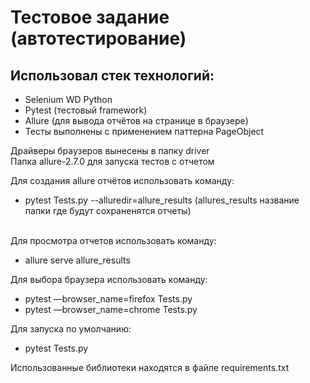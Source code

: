 # Тестовое задание (автотестирование)

## Использовал стек технологий:
- Selenium WD Python
- Pytest (тестовый framework)
- Allure (для вывода отчётов на странице в браузере)
- Тесты выполнены с применением паттерна PageObject

Драйверы браузеров вынесены в папку driver
<br>Папка allure-2.7.0 для запуска тестов с отчетом

Для создания allure отчётов использовать команду:
- pytest Tests.py --alluredir=allure_results (allures_results название папки где будут сохраненятся отчеты)

<br>Для просмотра отчетов использовать команду:
- allure serve allure_results

Для выбора браузера использовать команду:
- pytest —browser_name=firefox Tests.py
- pytest —browser_name=chrome Tests.py

Для запуска по умолчанию:
- pytest Tests.py

Использованные библиотеки находятся в файле requirements.txt 
